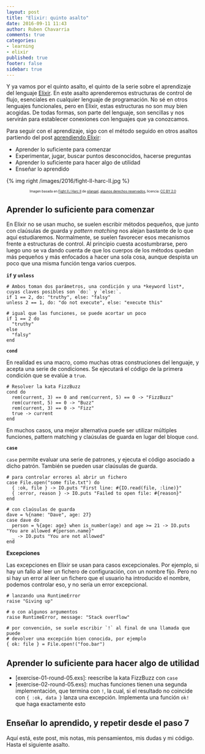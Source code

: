 ```yaml
---
layout: post
title: "Elixir: quinto asalto"
date: 2016-09-11 11:43
author: Ruben Chavarria
comments: true
categories: 
- learning
- elixir
published: true
footer: false
sidebar: true
---
```


Y ya vamos por el quinto asalto, el quinto de la serie sobre el aprendizaje del
lenguaje [Elixir]. En este asalto aprenderemos estructuras de control de flujo,
esenciales en cualquier lenguaje de programación. No sé en otros lenguajes
funcionales, pero en Elixir, estas estructuras no son muy bien acogidas. De
todas formas, son parte del lenguaje, son sencillas y nos servirán para
establecer conexiones con lenguajes que ya conozcamos.

Para seguir con el aprendizaje, sigo con el método seguido en otros asaltos
partiendo del post [aprendiendo Elixir]:

- Aprender lo suficiente para comenzar
- Experimentar, jugar, buscar puntos desconocidos, hacerse preguntas
- Aprender lo suficiente para hacer algo de utilidad
- Enseñar lo aprendido

{% img right /images/2016/fight-II-harc-II.jpg %}

<div style="text-align: center">
  <span style="font-size: 60%">
Imagen basada en <a href="https://flic.kr/p/6bQhPq">Fight II / Harc II</a> de <a href="https://www.flickr.com/photos/silangel/">silangel</a>, <a href="https://creativecommons.org/licenses/by-nc/2.0/">algunos derechos reservados</a>, licencia: <a href="https://creativecommons.org/licenses/by/2.0/">CC BY 2.0</a>
  </span>
</div>

<!-- more -->

## Aprender lo suficiente para comenzar

En Elixir no se usan mucho, se suelen escribir métodos pequeños, que junto con
claúsulas de guarda y *pattern matching* nos alejan bastante de lo que aquí
estudiaremos. Normalmente, se suelen favorecer esos mecanismos frente a
estructuras de control. Al principio cuesta acostumbrarse, pero luego uno se va
dando cuenta de que los cuerpos de los métodos quedan más pequeños y más
enfocados a hacer una sola cosa, aunque despista un poco que una misma función
tenga varios cuerpos.

**`if` y `unless`**

```
# Ambos toman dos parámetros, una condición y una *keyword list*, cuyas claves posibles son `do:` y `else:`.
if 1 == 2, do: "truthy", else: "falsy"
unless 2 == 1, do: "do not execute", else: "execute this"

# igual que las funciones, se puede acortar un poco
if 1 == 2 do
  "truthy"
else
  "falsy"
end
```

**`cond`**

En realidad es una macro, como muchas otras construciones del lenguaje, y
acepta una serie de condiciones. Se ejecutará el código de la primera condición
que se evalúe a `true`.

```
# Resolver la kata FizzBuzz
cond do
  rem(current, 3) == 0 and rem(current, 5) == 0 -> "FizzBuzz"
  rem(current, 5) == 0 -> "Buzz"
  rem(current, 3) == 0 -> "Fizz"
  true -> current
end
```

En muchos casos, una mejor alternativa puede ser utilizar múltiples funciones,
pattern matching y claúsulas de guarda en lugar del bloque `cond`.

**`case`**

`case` permite evaluar una serie de patrones, y ejecuta el código asociado a
dicho patrón. También se pueden usar claúsulas de guarda.

```
# para controlar errores al abrir un fichero
case File.open("some file.txt") do
  { :ok, file } -> IO.puts "First line: #{IO.read(file, :line)}"
  { :error, reason } -> IO.puts "Failed to open file: #{reason}"
end

# con claúsulas de guarda
dave = %{name: "Dave", age: 27}
case dave do
  person = %{age: age} when is_number(age) and age >= 21 -> IO.puts "You are allowed #{person.name}"
  _ -> IO.puts "You are not allowed"
end
```

**Excepciones**

Las excepciones en Elixir se usan para casos excepcionales. Por ejemplo, si hay
un fallo al leer un fichero de configuración, con un nombre fijo. Pero no si
hay un error al leer un fichero que el usuario ha introducido el nombre,
podemos controlar eso, y no sería un error excepcional.

```
# lanzando una RuntimeError
raise "Giving up"

# o con algunos argumentos
raise RuntimeError, message: "Stack overflow"

# por convención, se suele escribir `!` al final de una llamada que puede
# devolver una excepción bien conocida, por ejemplo
{ ok: file } = File.open!("foo.bar")
```

## Aprender lo suficiente para hacer algo de utilidad

- [exercise-01-round-05.exs]: reescribe la kata FizzBuzz con `case`
- [exercise-02-round-05.exs]: muchas funciones tienen una segunda
  implementación, que termina con `!`, la cual, si el resultado no coincide con
`{ :ok, data }` lanza una excepción. Implementa una función `ok!` que haga
exactamente esto

## Enseñar lo aprendido, y repetir desde el paso 7

Aquí está, este post, mis notas, mis pensamientos, mis dudas y mi código. Hasta
el siguiente asalto.

[Elixir]: http://elixir-lang.org/
[aprendiendo Elixir]: /blog/2016/01/17/aprendiendo-elixir/
[exercise-01-round-04.exs]: https://github.com/rchavarria/learning-elixir/blob/master/code/round-05/exercise-01-round-05.exs
[exercise-02-round-04.exs]: https://github.com/rchavarria/learning-elixir/blob/master/code/round-05/exercise-02-round-05.exs


